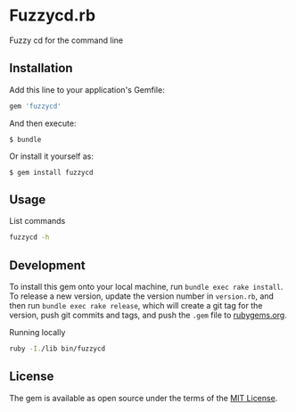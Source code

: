 # Fuzzycd.rb

Fuzzy cd for the command line

## Installation

Add this line to your application's Gemfile:

```ruby
gem 'fuzzycd'
```

And then execute:

    $ bundle

Or install it yourself as:

    $ gem install fuzzycd

## Usage

List commands
```bash
fuzzycd -h
```

## Development

To install this gem onto your local machine, run `bundle exec rake install`. To release a new version, update the version number in `version.rb`, and then run `bundle exec rake release`, which will create a git tag for the version, push git commits and tags, and push the `.gem` file to [rubygems.org](https://rubygems.org).

Running locally
```bash
ruby -I./lib bin/fuzzycd
```

## License

The gem is available as open source under the terms of the [MIT License](https://opensource.org/licenses/MIT).
